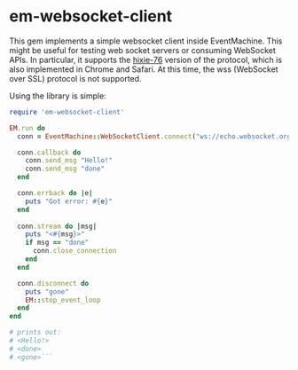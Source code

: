 # em-websocket-client

This gem implements a simple websocket client inside EventMachine.
This might be useful for testing web socket servers or consuming
WebSocket APIs. In particular, it supports the
[hixie-76](http://tools.ietf.org/html/draft-hixie-thewebsocketprotocol-76)
version of the protocol, which is also implemented in Chrome and
Safari. At this time, the wss (WebSocket over SSL) protocol is not
supported.

Using the library is simple:

```ruby
require 'em-websocket-client'

EM.run do
  conn = EventMachine::WebSocketClient.connect("ws://echo.websocket.org/")

  conn.callback do
    conn.send_msg "Hello!"
    conn.send_msg "done"
  end

  conn.errback do |e|
    puts "Got error: #{e}"
  end
  
  conn.stream do |msg|
    puts "<#{msg}>"
    if msg == "done"
      conn.close_connection
    end
  end

  conn.disconnect do
    puts "gone"
    EM::stop_event_loop
  end
end

# prints out:
# <Hello!>
# <done>
# <gone>```
